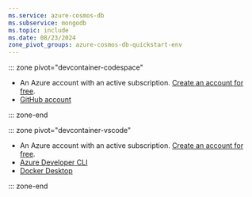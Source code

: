 ```yaml
---
ms.service: azure-cosmos-db
ms.subservice: mongodb
ms.topic: include
ms.date: 08/23/2024
zone_pivot_groups: azure-cosmos-db-quickstart-env
---
```


::: zone pivot="devcontainer-codespace"

- An Azure account with an active subscription. [Create an account for free](https://azure.microsoft.com/free/?WT.mc_id=A261C142F).
- [GitHub account](https://docs.github.com//get-started/quickstart/creating-an-account-on-github)

::: zone-end

::: zone pivot="devcontainer-vscode"

- An Azure account with an active subscription. [Create an account for free](https://azure.microsoft.com/free/?WT.mc_id=A261C142F).
- [Azure Developer CLI](/azure/developer/azure-developer-cli/install-azd)
- [Docker Desktop](https://www.docker.com/products/docker-desktop/)

::: zone-end
